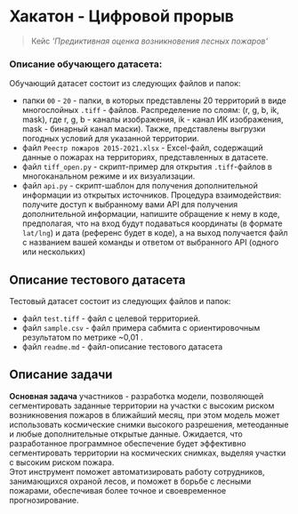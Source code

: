 # Хакатон  - Цифровой прорыв

> Кейс *'Предиктивная оценка возникновения лесных пожаров'*

### Описание обучающего датасета:

Обучающий датасет состоит из следующих файлов и папок:
- папки ```00``` - ```20``` - папки, в которых представлены 20 территорий в виде многослойных ```.tiff``` - файлов. Распределение по слоям: (r, g, b, ik, mask), где r, g, b - каналы изображения, ik - канал ИК изображения, mask - бинарный канал маски). Также, представлены выгрузки погодных условий для указанной территории.
- файл ```Реестр пожаров 2015-2021.xlsx``` - Excel-файл, содержащий данные о пожарах на территориях, представленных в датасете.
- файл ```tiff_open.py```   - скрипт-пример для открытия ```.tiff```-файлов в многоканальном режиме и их визуализации.
- файл ```api.py```   - скрипт-шаблон для получения дополнительной информации из открытых источников. Процедура взаимодействия: получите доступ к выбранному вами API для получения дополнительной информации, напишите обращение к нему в коде, предполагая, что на вход будут подаваться координаты (в формате ```lat/lng```) и дата (референс будет в коде), а на выход получается файл с названием вашей команды и ответом от выбранного API (одного или нескольких)


## Описание тестового датасета

Тестовый датасет состоит из следующих файлов и папок:
- файл ```test.tiff``` - файл с целевой территорией.
- файл ```sample.csv```   - файл примера сабмита с ориентировочным результатом по метрике ~0,01 .
- файл ```readme.md```   - файл-описание тестового датасета 



## Описание задачи

**Основная задача** участников - разработка модели, позволяющей сегментировать заданные территории на участки с высоким риском возникновения пожаров в ближайший месяц, при этом модель может использовать космические снимки высокого разрешения, метеоданные и любые дополнительные открытые данные. Ожидается, что разработанное программное обеспечение будет эффективно сегментировать территории на космических снимках, выделяя участки с высоким риском пожара. <br>
  Этот инструмент поможет автоматизировать работу сотрудников, занимающихся охраной лесов, и поможет в борьбе с лесными пожарами, обеспечивая более точное и своевременное прогнозирование.
